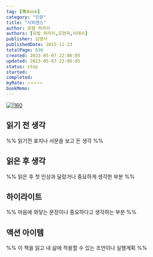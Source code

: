```yaml
---
tag: [📚Book]
category: "인문"
title: "사피엔스"
author: 유발 하라리
authors: [유발 하라리,조현욱,이태수]
publisher: 김영사
publishedDate: 2015-11-23
totalPage: 636
created: 2023-05-07 22:06:05
updated: 2023-05-07 22:06:05
status: stop
started: 
completed:
myRate: ⭐️⭐️⭐️⭐️⭐️
bookMemo:
---
```

[![|160](https://image.yes24.com/goods/23030284/SIDE/XL)](https://m.yes24.com/Goods/Detail/23030284)

## 읽기 전 생각
%% 읽기전 표지나 서문을 보고 든 생각 %%

## 읽은 후 생각
%% 읽은 후 첫 인상과 달랐거나 중요하게 생각한 부분 %%

## 하이라이트
%% 마음에 와닿는 문장이나 중요하다고 생각하는 부분 %%

## 액션 아이템
%% 이 책을 읽고 내 삶에 적용할 수 있는 조언이나 실행계획 %%
